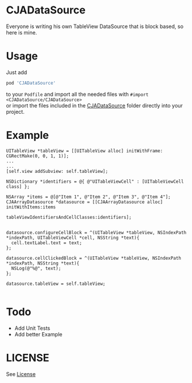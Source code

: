 # CJADataSource

Everyone is writing his own TableView DataSource that is block based, so here is mine.

# Usage

Just add
``` ruby
pod 'CJADataSource'
```
  
to your ```Podfile``` and import all the needed files with ```#import <CJADataSource/CJADataSource>```  
or import the files included in the [CJADataSource](CJADataSource) folder directly into your project.
 

# Example

``` objc
UITableView *tableView = [[UITableView alloc] initWithFrame: CGRectMake(0, 0, 1, 1)];
...
...
[self.view addSubview: self.tableView];
    
NSDictionary *identifiers = @{ @"UITableViewCell" : [UITableViewCell class] };
    
NSArray *items = @[@"Item 1", @"Item 2", @"Item 3", @"Item 4"];
CJAArrayDatasource *datasource = [[CJAArrayDatasource alloc] initWithItems:items
                                        tableViewIdentifiersAndCellClasses:identifiers];
    
    
datasource.configureCellBlock = ^(UITableView *tableView, NSIndexPath *indexPath, UITableViewCell *cell, NSString *text){
  cell.textLabel.text = text;
};
    
datasource.cellClickedBlock = ^(UITableView *tableView, NSIndexPath *indexPath, NSString *text){
  NSLog(@"%@", text);
};
    
datasource.tableView = self.tableView;
    

```

# Todo

* Add Unit Tests
* Add better Example

# LICENSE

See [License](LICENSE)
